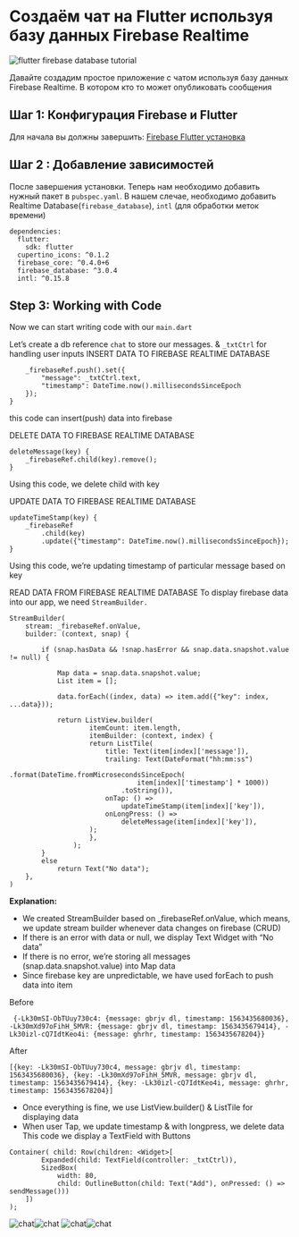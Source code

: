 # Создаём чат на Flutter используя базу данных Firebase Realtime

![flutter firebase database tutorial](https://iswift.ru/images/flutter-firebase-database-tutorial.jpg)

Давайте создадим простое приложение с чатом используя базу данных Firebase Realtime. В котором кто то может опубликовать сообщения

## Шаг 1: Конфигурация Firebase и Flutter
Для начала вы должны завершить: [Firebase Flutter установка](https://flutterowl.com/flutter-firebase-setup)

## Шаг 2 : Добавление зависимостей
После завершения установки. Теперь нам необходимо добавить нужный пакет в ```pubspec.yaml```. В нашем слeчае, необходимо добавить Realtime Database(```firebase_database```), ```intl``` (для обработки меток времени)

```
dependencies:
  flutter:
    sdk: flutter
  cupertino_icons: ^0.1.2
  firebase_core: ^0.4.0+6
  firebase_database: ^3.0.4
  intl: ^0.15.8
  ```
  
## Step 3: Working with Code
 
Now we can start writing code with our ```main.dart```

Let’s create a db reference ```chat``` to store our messages. & ```_txtCtrl``` for handling user inputs
INSERT DATA TO FIREBASE REALTIME DATABASE
```sendMessage() {
    _firebaseRef.push().set({
        "message": _txtCtrl.text,
        "timestamp": DateTime.now().millisecondsSinceEpoch
    });
}
```

this code can insert(push) data into firebase

DELETE DATA TO FIREBASE REALTIME DATABASE

```
deleteMessage(key) {
    _firebaseRef.child(key).remove();
}
```

Using this code, we delete child with key

UPDATE DATA TO FIREBASE REALTIME DATABASE
```
updateTimeStamp(key) {
    _firebaseRef
        .child(key)
        .update({"timestamp": DateTime.now().millisecondsSinceEpoch});
}
```

Using this code, we’re updating timestamp of particular message based on key

READ DATA FROM FIREBASE REALTIME DATABASE
To display firebase data into our app, we need ```StreamBuilder.```

```
StreamBuilder(
    stream: _firebaseRef.onValue,
    builder: (context, snap) {

        if (snap.hasData && !snap.hasError && snap.data.snapshot.value != null) {
            
            Map data = snap.data.snapshot.value;
            List item = [];
            
            data.forEach((index, data) => item.add({"key": index, ...data}));

            return ListView.builder(
                    itemCount: item.length,
                    itemBuilder: (context, index) {
                    return ListTile(
                        title: Text(item[index]['message']),
                        trailing: Text(DateFormat("hh:mm:ss")
                            .format(DateTime.fromMicrosecondsSinceEpoch(
                                item[index]['timestamp'] * 1000))
                            .toString()),
                        onTap: () =>
                            updateTimeStamp(item[index]['key']),
                        onLongPress: () =>
                            deleteMessage(item[index]['key']),
                    );
                    },
                );
        }
        else
            return Text("No data");
    },
)
```

**Explanation:**

* We created StreamBuilder based on _firebaseRef.onValue, which means, we update stream builder whenever data changes on firebase (CRUD)
* If there is an error with data or null, we display Text Widget with “No data”
* If there is no error, we’re storing all messages (snap.data.snapshot.value) into Map data
* Since firebase key are unpredictable, we have used forEach to push data into item

Before
```
 {-Lk30mSI-ObTUuy730c4: {message: gbrjv dl, timestamp: 1563435680036}, -Lk30mXd97oFihH_5MVR: {message: gbrjv dl, timestamp: 1563435679414}, -Lk30izl-cQ7IdtKeo4i: {message: ghrhr, timestamp: 1563435678204}}
 ```
 After
 ```
 [{key: -Lk30mSI-ObTUuy730c4, message: gbrjv dl, timestamp: 1563435680036}, {key: -Lk30mXd97oFihH_5MVR, message: gbrjv dl, timestamp: 1563435679414}, {key: -Lk30izl-cQ7IdtKeo4i, message: ghrhr, timestamp: 1563435678204}]
 ```
* Once everything is fine, we use ListView.builder() & ListTile for displaying data
* When user Tap, we update timestamp & with longpress, we delete data
This code we display a TextField with Buttons

```
Container( child: Row(children: <Widget>[
        Expanded(child: TextField(controller: _txtCtrl)),
        SizedBox(
            width: 80,
            child: OutlineButton(child: Text("Add"), onPressed: () => sendMessage()))
    ])
);
```
![chat](https://iswift.ru/images/chat1.png)![chat](https://iswift.ru/images/chat2.png)
![chat](https://iswift.ru/images/chat3.png)![chat](https://iswift.ru/images/chat4.png)


